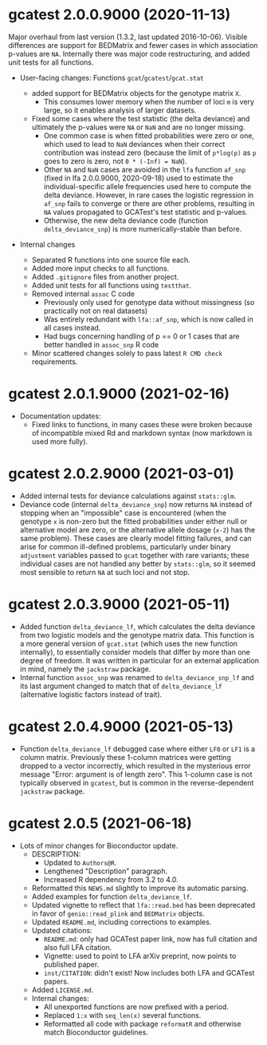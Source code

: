 # gcatest 2.0.0.9000 (2020-11-13)

Major overhaul from last version (1.3.2, last updated 2016-10-06).
Visible differences are support for BEDMatrix and fewer cases in which association p-values are `NA`.
Internally there was major code restructuring, and added unit tests for all functions.

- User-facing changes: Functions `gcat`/`gcatest`/`gcat.stat`
  - added support for BEDMatrix objects for the genotype matrix `X`.
    - This consumes lower memory when the number of loci `m` is very large, so it enables analysis of larger datasets.
  - Fixed some cases where the test statistic (the delta deviance) and ultimately the p-values were `NA` or `NaN` and are no longer missing.
    - One common case is when fitted probabilities were zero or one, which used to lead to `NaN` deviances when their correct contribution was instead zero (because the limit of `p*log(p)` as `p` goes to zero is zero, not `0 * (-Inf) = NaN`).
	- Other `NA` and `NaN` cases are avoided in the `lfa` function `af_snp` (fixed in lfa 2.0.0.9000, 2020-09-18) used to estimate the individual-specific allele frequencies used here to compute the delta deviance.
	  However, in rare cases the logistic regression in `af_snp` fails to converge or there are other problems, resulting in `NA` values propagated to GCATest's test statistic and p-values.
	- Otherwise, the new delta deviance code (function `delta_deviance_snp`) is more numerically-stable than before.

- Internal changes
  - Separated R functions into one source file each.
  - Added more input checks to all functions. 
  - Added `.gitignore` files from another project.
  - Added unit tests for all functions using `testthat`.
  - Removed internal `assoc` C code
    - Previously only used for genotype data without missingness (so practically not on real datasets)
    - Was entirely redundant with `lfa::af_snp`, which is now called in all cases instead.
	- Had bugs concerning handling of p == 0 or 1 cases that are better handled in `assoc_snp` R code
  - Minor scattered changes solely to pass latest `R CMD check` requirements.

# gcatest 2.0.1.9000 (2021-02-16)

* Documentation updates:
  - Fixed links to functions, in many cases these were broken because of incompatible mixed Rd and markdown syntax (now markdown is used more fully).

# gcatest 2.0.2.9000 (2021-03-01)

- Added internal tests for deviance calculations against `stats::glm`.
- Deviance code (internal `delta_deviance_snp`) now returns `NA` instead of stopping when an "impossible" case is encountered (when the genotype `x` is non-zero but the fitted probabilities under either null or alternative model are zero, or the alternative allele dosage (`x-2`) has the same problem).
  These cases are clearly model fitting failures, and can arise for common ill-defined problems, particularly under binary `adjustment` variables passed to `gcat` together with rare variants; these individual cases are not handled any better by `stats::glm`, so it seemed most sensible to return `NA` at such loci and not stop.

# gcatest 2.0.3.9000 (2021-05-11)

- Added function `delta_deviance_lf`, which calculates the delta deviance from two logistic models and the genotype matrix data.
  This function is a more general version of `gcat.stat` (which uses the new function internally), to essentially consider models that differ by more than one degree of freedom.
  It was written in particular for an external application in mind, namely the `jackstraw` package.
- Internal function `assoc_snp` was renamed to `delta_deviance_snp_lf` and its last argument changed to match that of `delta_deviance_lf` (alternative logistic factors instead of trait).

# gcatest 2.0.4.9000 (2021-05-13)

- Function `delta_deviance_lf` debugged case where either `LF0` or `LF1` is a column matrix.
  Previously these 1-column matrices were getting dropped to a vector incorrectly, which resulted in the mysterious error message "Error: argument is of length zero".
  This 1-column case is not typically observed in `gcatest`, but is common in the reverse-dependent `jackstraw` package.

# gcatest 2.0.5 (2021-06-18)

* Lots of minor changes for Bioconductor update.
  - DESCRIPTION:
    - Updated to `Authors@R`.
    - Lengthened "Description" paragraph.
    - Increased R dependency from 3.2 to 4.0.
  - Reformatted this `NEWS.md` slightly to improve its automatic parsing.
  - Added examples for function `delta_deviance_lf`.
  - Updated vignette to reflect that `lfa::read.bed` has been deprecated in favor of `genio::read_plink` and `BEDMatrix` objects.
  - Updated `README.md`, including corrections to examples.
  - Updated citations:
	- `README.md`: only had GCATest paper link, now has full citation and also full LFA citation.
    - Vignette: used to point to LFA arXiv preprint, now points to published paper.
	- `inst/CITATION`: didn't exist!  Now includes both LFA and GCATest papers.
  - Added `LICENSE.md`.
  - Internal changes:
    - All unexported functions are now prefixed with a period.
    - Replaced `1:x` with `seq_len(x)` several functions.
    - Reformatted all code with package `reformatR` and otherwise match Bioconductor guidelines.
